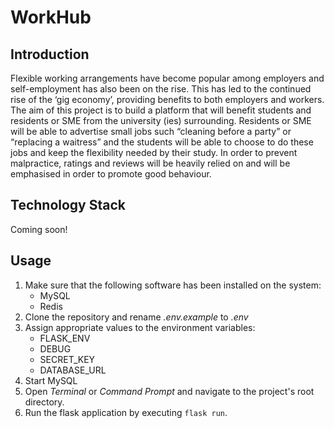 # WorkHub

## Introduction
Flexible working arrangements have become popular among employers and self-employment has also been on the rise. This has led to the continued rise of the ‘gig economy’, providing benefits to both employers and workers. The aim of this project is to build a platform that will benefit students and residents or SME from the university (ies) surrounding. Residents or SME will be able to advertise small jobs such “cleaning before a party” or “replacing a waitress” and the students will be able to choose to do these jobs and keep the flexibility needed by their study. In order to prevent malpractice, ratings and reviews will be heavily relied on and will be emphasised in order to promote good behaviour.

## Technology Stack
Coming soon!

## Usage
1. Make sure that the following software has been installed on the system:
    - MySQL
    - Redis
2. Clone the repository and rename _.env.example_ to _.env_
3. Assign appropriate values to the environment variables:
    - FLASK_ENV
    - DEBUG
    - SECRET_KEY
    - DATABASE_URL
4. Start MySQL
5. Open _Terminal_ or _Command Prompt_ and navigate to the project's root directory.
6. Run the flask application by executing ```flask run```.
